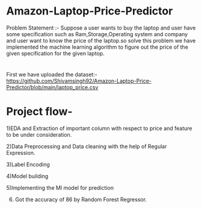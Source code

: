 # Amazon-Laptop-Price-Predictor
Problem Statement :- Suppose a user wants to buy the laptop and user have some specification such as Ram,Storage,Operating system and company and user want to know the price of the laptop.so solve this problem we have implemented the machine learning algorithm to figure out the price of the given specification for the given laptop.

# 
First we have uploaded the dataset:-https://github.com/Shivamsingh92/Amazon-Laptop-Price-Predictor/blob/main/laptop_price.csv

#
# Project flow-
1)EDA and Extraction of important column with respect to price and feature to be under consideration.

2)Data Preprocessing and Data cleaning with the help of Regular Expression.

3)Label Encoding

4)Model building

5)Implementing the Ml model for prediction

6) Got the accuracy of 86 by Random Forest Regressor.
               
